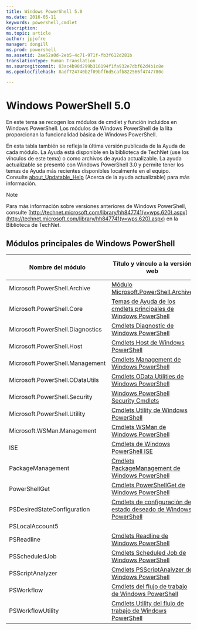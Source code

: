 ```yaml
---
title: Windows PowerShell 5.0
ms.date: 2016-05-11
keywords: powershell,cmdlet
description: 
ms.topic: article
author: jpjofre
manager: dongill
ms.prod: powershell
ms.assetid: 2ae52a0d-2eb5-4c71-971f-fb3f612d281b
translationtype: Human Translation
ms.sourcegitcommit: 03ac4b90d299b316194f1fa932e7dbf62d4b1c8e
ms.openlocfilehash: 8adf724740b2f09bff6d5cafb822566f4747780c

---
```


# Windows PowerShell 5.0
En este tema se recogen los módulos de cmdlet y función incluidos en Windows PowerShell. Los módulos de Windows PowerShell de la lita proporcionan la funcionalidad básica de Windows PowerShell.

En esta tabla también se refleja la última versión publicada de la Ayuda de cada módulo. La Ayuda está disponible en la biblioteca de TechNet (use los vínculos de este tema) o como archivos de ayuda actualizable. La ayuda actualizable se presentó con Windows PowerShell 3.0 y permite tener los temas de Ayuda más recientes disponibles localmente en el equipo. Consulte [about_Updatable_Help](http://technet.microsoft.com/library/hh847735.aspx) (Acerca de la ayuda actualizable) para más información.

> [!NOTE]
> Para más información sobre versiones anteriores de Windows PowerShell, consulte [http://technet.microsoft.com/library/hh847741(v=wps.620).aspx](http://technet.microsoft.com/library/hh847741(v=wps.620).aspx) en la Biblioteca de TechNet.

## Módulos principales de Windows PowerShell

|Nombre del módulo|Título y vínculo a la versión web|Versión más reciente|
|---------------|---------------------------------|------------------|
|Microsoft.PowerShell.Archive|[Módulo Microsoft.PowerShell.Archive](Microsoft.PowerShell.Archive-Module.md)|5.0.1.0|
|Microsoft.PowerShell.Core|[Temas de Ayuda de los cmdlets principales de Windows PowerShell](https://technet.microsoft.com/en-us/library/416b758e-e714-407f-bb6e-4d4e9112be95)|5.0.1.0|
|Microsoft.PowerShell.Diagnostics|[Cmdlets Diagnostic de Windows PowerShell](http://technet.microsoft.com/library/792C093D-2DAA-4A9D-96CF-A30A9A9595B4)|5.0.1.0|
|Microsoft.PowerShell.Host|[Cmdlets Host de Windows PowerShell](http://technet.microsoft.com/library/E1957183-3E3C-481F-B604-F58550D42C4C)|5.0.1.0|
|Microsoft.PowerShell.Management|[Cmdlets Management de Windows PowerShell](http://technet.microsoft.com/library/A7DCE904-3284-4CBD-8AF4-9B660E0F8CF4)|5.0.1.0|
|Microsoft.PowerShell.ODataUtils|[Cmdlets OData Utilities de Windows PowerShell](http://technet.microsoft.com/library/dn818911(v=wps.640).aspx)|5.0.1.0|
|Microsoft.PowerShell.Security|[Windows PowerShell Security Cmdlets](http://technet.microsoft.com/library/3D94A738-3A83-4BD3-8937-E518890D576F)|5.0.1.0|
|Microsoft.PowerShell.Utility|[Cmdlets Utility de Windows PowerShell](http://technet.microsoft.com/library/E5764DA6-8961-4320-B733-F460F3E6F730)|5.0.1.0|
|Microsoft.WSMan.Management|[Cmdlets WSMan de Windows PowerShell](http://technet.microsoft.com/library/F0905869-019D-42B5-94FE-6457A182BA57)|5.0.1.0|
|ISE|[Cmdlets de Windows PowerShell ISE](http://technet.microsoft.com/library/7F6F1CD2-2409-47C0-8BED-72FFC88DE104)|5.0.1.0|
|PackageManagement|[Cmdlets PackageManagement de Windows PowerShell](http://technet.microsoft.com/library/dn890951.aspx)|5.0.1.0|
|PowerShellGet|[Cmdlets PowerShellGet de Windows PowerShell](http://technet.microsoft.com/library/dn835097.aspx)|5.0.1.0|
|PSDesiredStateConfiguration|[Cmdlets de configuración de estado deseado de Windows PowerShell](https://technet.microsoft.com/en-US/library/dn521624.aspx)|5.0.1.0|
|PSLocalAccount5||5.0.1.0|
|PSReadline|[Cmdlets Readline de Windows PowerShell](https://technet.microsoft.com/en-US/library/mt560330)|5.0.1.0|
|PSScheduledJob|[Cmdlets Scheduled Job de Windows PowerShell](http://technet.microsoft.com/library/DE2215F0-B525-4F65-A059-480B786C6B11)|5.0.1.0|
|PSScriptAnalyzer|[Cmdlets PSScriptAnalyzer de Windows PowerShell](http://technet.microsoft.com/library/dn927161.aspx)|5.0.1.0|
|PSWorkflow|[Cmdlets del flujo de trabajo de Windows PowerShell](http://technet.microsoft.com/library/A6B6D03A-6FDF-478A-B08A-0C145AB690BD)|5.0.1.0|
|PSWorkflowUtility|[Cmdlets Utility del flujo de trabajo de Windows PowerShell](http://technet.microsoft.com/library/D33B1B65-7140-431C-9A70-F768D025074A)|5.0.1.0|




<!--HONumber=Aug16_HO3-->


